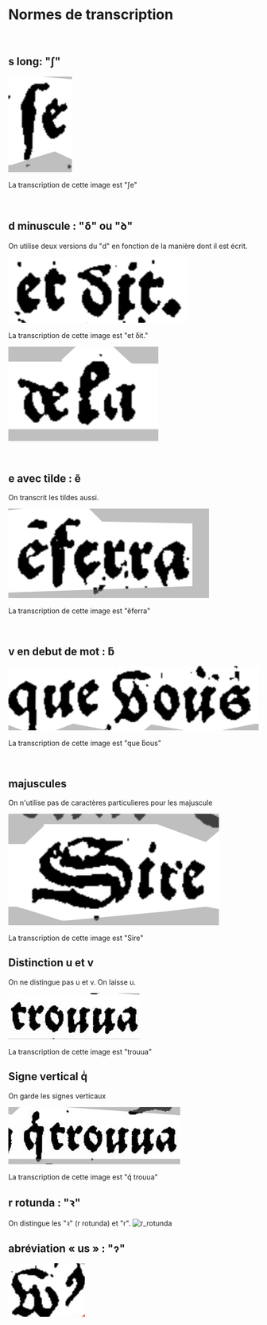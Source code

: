 # Normes de transcription

<br>

## s long: "ʃ"

![s_long](./images/s_long.png) 

La transcription de cette image est "ʃe"

<br>

## d minuscule : "ẟ" ou "ꝺ"

On utilise deux versions du "d" en fonction de la manière dont il est écrit.

![d_v1](./images/d_v1.png)

La transcription de cette image est "et ẟit."

![d_v2](./images/d_v2.png)





<br>

## e avec tilde : ẽ

On transcrit les tildes aussi. 

![e_tilde](./images/e_tilde.png)

La transcription de cette image est "ẽferra"

<br>

## v en debut de mot : ƃ

![v_debut](./images/v_debut.png)

La transcription de cette image est "que ƃous"

<br>

## majuscules

On n'utilise pas de caractères particulieres pour les majuscule

![maj](./images/majuscule.png)

La transcription de cette image est "Sire"


## Distinction u et v

On ne distingue pas u et v. On laisse u.

![u_v](./images/u_v.jpeg)

La transcription de cette image est "trouua"

## Signe vertical qͥ

On garde les signes verticaux

![q_accent](./images/q_accent.jpeg)

La transcription de cette image est "qͥ trouua"


## r rotunda : "ꝛ"

On distingue les "ꝛ" (r rotunda) et "r". 
![r_rotunda](./images/r_rotunda.jpeg)


## abréviation « us »  : "ɂ"

![abrev_us](./images/abrev_us.jpeg)
